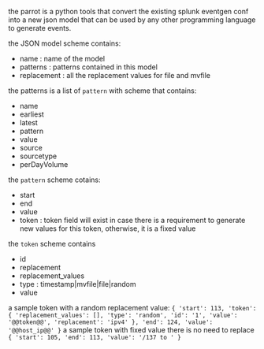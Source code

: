 the parrot is a python tools that convert the existing splunk eventgen conf into a new json model that can be used by any other programming language to generate events.

the JSON model scheme contains:
- name : name of the model
- patterns : patterns contained in this model
- replacement : all the replacement values for file and mvfile

the patterns is a list of `pattern` with scheme that contains:
- name
- earliest
- latest
- pattern
- value
- source
- sourcetype
- perDayVolume

the `pattern` scheme cotains:
- start
- end
- value
- token : token field will exist in case there is a requirement to generate new values for this token, otherwise, it is a fixed value

the `token` scheme contains
- id
- replacement
- replacement_values
- type : timestamp|mvfile|file|random
- value

a sample token with a random replacement value:
`
{
	'start': 113,
	'token': {
		'replacement_values': [],
		'type': 'random',
		'id': '1',
		'value': '@@token@@',
		'replacement': 'ipv4'
	},
	'end': 124,
	'value': '@@host_ip@@'
}
`
a sample token with fixed value there is no need to replace
`
{
	'start': 105,
	'end': 113,
	'value': '/137 to '
}
`
